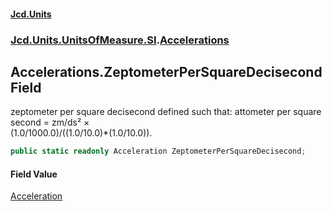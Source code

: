 #### [Jcd.Units](index.md 'index')
### [Jcd.Units.UnitsOfMeasure.SI](Jcd.Units.UnitsOfMeasure.SI.md 'Jcd.Units.UnitsOfMeasure.SI').[Accelerations](Accelerations.md 'Jcd.Units.UnitsOfMeasure.SI.Accelerations')

## Accelerations.ZeptometerPerSquareDecisecond Field

zeptometer per square decisecond defined such that: attometer per square second = zm/ds² ×  
(1.0/1000.0)/((1.0/10.0)*(1.0/10.0)).

```csharp
public static readonly Acceleration ZeptometerPerSquareDecisecond;
```

#### Field Value
[Acceleration](Acceleration.md 'Jcd.Units.UnitTypes.Acceleration')